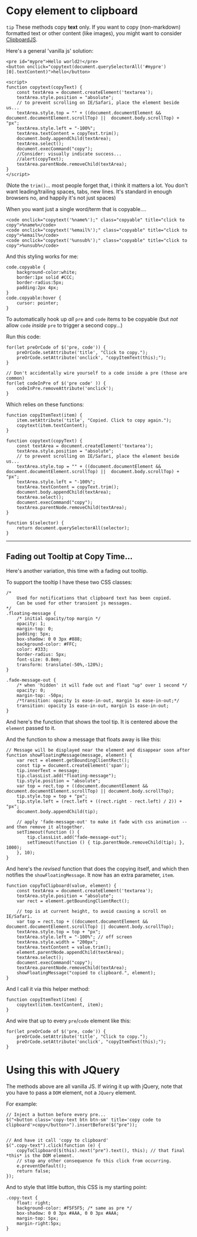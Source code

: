 # Copy element to clipboard

`tip` These methods copy **text** only. If you want to copy (non-markdown) formatted text or other content (like images), you might want to consider [ClipboardJS](https://clipboardjs.com).

Here's a general 'vanilla js' solution:

	<pre id="mypre">Hello world2!</pre>
	<button onclick="copytext(document.querySelectorAll('#mypre')[0].textContent)">hello</button>

	<script>
	function copytext(copyText) {
		const textArea = document.createElement('textarea');
		textArea.style.position = "absolute";
		// to prevent scrolling on IE/Safari, place the element beside us...
		textArea.style.top = "" + ((document.documentElement && document.documentElement.scrollTop) ||  document.body.scrollTop) + "px";
		textArea.style.left = "-100%";
		textArea.textContent = copyText.trim();
		document.body.appendChild(textArea);
		textArea.select();
		document.execCommand("copy");
		//Consider: visually indicate success...
		//alert(copyText);
		textArea.parentNode.removeChild(textArea);
	}
	</script>

(Note the `trim()`... most people forget that, i think it matters a lot. You don't want leading/trailing spaces, tabs, new lines. It's standard in enough browsers no, and happily it's not just spaces)

When you want just a single word/term that is copyable....

	<code onclick="copytext('%name%');" class="copyable" title="click to copy">%name%</code>
	<code onclick="copytext('%email%');" class="copyable" title="click to copy">%email%</code>
	<code onclick="copytext('%unsub%');" class="copyable" title="click to copy">%unsub%</code>

And this styling works for me:

	code.copyable {
		background-color:white;
		border:1px solid #CCC;
		border-radius:5px;
		padding:2px 4px;
	}
	code.copyable:hover {
		cursor: pointer;
	}


To automatically hook up *all* `pre` and `code` items to be copyable (but *not* allow `code` *inside* `pre` to trigger a second copy...)

Run this code:

	for(let preOrCode of $('pre, code')) {
		preOrCode.setAttribute('title', "Click to copy.");
		preOrCode.setAttribute('onclick', "copyItemText(this);");
	}

    // Don't accidentally wire yourself to a code inside a pre (those are common)
	for(let codeInPre of $('pre code' )) {
		codeInPre.removeAttribute('onclick');
	}



Which relies on these functions:

	function copyItemText(item) {
		item.setAttribute('title', "Copied. Click to copy again.");
		copytext(item.textContent);
	}

	function copytext(copyText) {
		const textArea = document.createElement('textarea');
		textArea.style.position = "absolute";
		// to prevent scrolling on IE/Safari, place the element beside us...
		textArea.style.top = "" + ((document.documentElement && document.documentElement.scrollTop) ||  document.body.scrollTop) + "px";
		textArea.style.left = "-100%";
		textArea.textContent = copyText.trim();
		document.body.appendChild(textArea);
		textArea.select();
		document.execCommand("copy");
		textArea.parentNode.removeChild(textArea);
	}

	function $(selector) {
		return document.querySelectorAll(selector);
	}

-----

## Fading out Tooltip at Copy Time...

Here's another variation, this time with a fading out tooltip.


To support the tooltip I have these two CSS classes:


	/* 
		Used for notifications that clipboard text has been copied. 
		Can be used for other transient js messages. 
	*/
	.floating-message {
		/* initial opacity/top margin */
		opacity: 1;
		margin-top: 0;
		padding: 5px;
		box-shadow: 0 0 3px #888;
		background-color: #FFC;
		color: #333;
		border-radius: 5px;
		font-size: 0.8em;
		transform: translate(-50%,-120%);
	}

	.fade-message-out {
		/* when 'hidden' it will fade out and float "up" over 1 second */
		opacity: 0;
		margin-top: -50px;
		/*transition: opacity 1s ease-in-out, margin 1s ease-in-out;*/
		transition: opacity 1s ease-in-out, margin 1s ease-in-out;
	}

And here's the function that shows the tool tip. It is centered above the `element` passed to it.

And the function to show a message that floats away is like this:

	// Message will be displayed near the element and disappear soon after
	function showFloatingMessage(message, element) {
		var rect = element.getBoundingClientRect();
		const tip = document.createElement('span');
		tip.innerText = message;
		tip.classList.add("floating-message");
		tip.style.position = "absolute";
		var top = rect.top + ((document.documentElement && document.documentElement.scrollTop) || document.body.scrollTop);
		tip.style.top = top + "px";
		tip.style.left = (rect.left + ((rect.right - rect.left) / 2)) + "px";
		document.body.appendChild(tip);

		// apply 'fade-message-out' to make it fade with css animation -- and then remove it altogether.
		setTimeout(function () {
			tip.classList.add("fade-message-out");
			setTimeout(function () { tip.parentNode.removeChild(tip); }, 1000);
		}, 10);
	}


And here's the *revised* function that does the copying itself, and which then notifies the `showFloatingMessage`. It now has an extra parameter, `item`.

	function copyToClipboard(value, element) {
		const textArea = document.createElement('textarea');
		textArea.style.position = "absolute";
		var rect = element.getBoundingClientRect();

		// top is at current height, to avoid causing a scroll on IE/Safari.
		var top = rect.top + ((document.documentElement && document.documentElement.scrollTop) || document.body.scrollTop);
		textArea.style.top = top + "px";
		textArea.style.left = "-100%"; // off screen
		textArea.style.width = "200px";
		textArea.textContent = value.trim();
		element.parentNode.appendChild(textArea);
		textArea.select();
		document.execCommand("copy");
		textArea.parentNode.removeChild(textArea);
		showFloatingMessage("copied to clipboard.", element);
	}


And I call it via this helper method:

	function copyItemText(item) {
		copytext(item.textContent, item);
	}


And wire that up to every `pre`/`code` element like this:

	for(let preOrCode of $('pre, code')) {
		preOrCode.setAttribute('title', "Click to copy.");
		preOrCode.setAttribute('onclick', "copyItemText(this);");
	}


# Using this with JQuery

The methods above are all vanilla JS. If wiring it up with jQuery, note that you have to pass a `DOM` element, not a `JQuery` element.


For example:

	// Inject a button before every pre...
	$("<button class='copy-text btn btn-sm' title='copy code to clipboard'>copy</button>").insertBefore($("pre"));


	// And have it call 'copy to clipboard'
	$(".copy-text").click(function (e) {
		copyToClipboard($(this).next("pre").text(), this); // that final *this* is the DOM element.
		// stop any other consequence fo this click from occurring. 
		e.preventDefault();
		return false;
	});


And to style that little button, this CSS is my starting point:

	.copy-text {
		float: right;
		background-color: #F5F5F5; /* same as pre */
		box-shadow: 0 0 3px #AAA, 0 0 3px #AAA;
		margin-top: 5px;
		margin-right:5px;
	}

